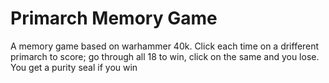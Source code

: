 # Primarch Memory Game

A memory game based on warhammer 40k. Click each time on a drifferent primarch to score; go through all 18 to win, click on the same and you lose.
You get a purity seal if you win